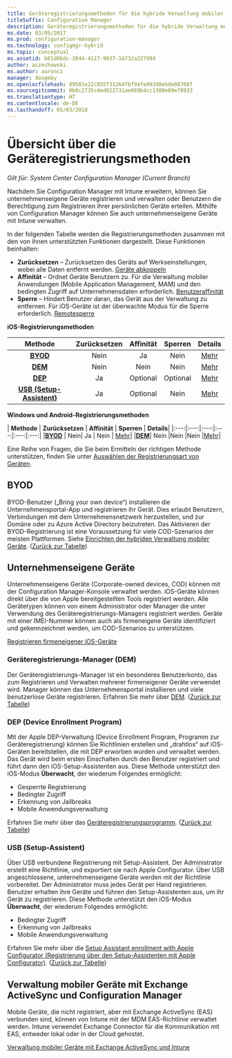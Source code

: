 ```yaml
---
title: Geräteregistrierungsmethoden für die hybride Verwaltung mobiler Geräte
titleSuffix: Configuration Manager
description: Geräteregistrierungsmethoden für die hybride Verwaltung mobiler Geräte.
ms.date: 03/05/2017
ms.prod: configuration-manager
ms.technology: configmgr-hybrid
ms.topic: conceptual
ms.assetid: b81d06dc-3844-4117-9937-16732a227994
author: aczechowski
ms.author: aaroncz
manager: dougeby
ms.openlocfilehash: 89501e22c855f31264fbf94fe093d8ebde08708f
ms.sourcegitcommit: 0b0c2735c4ed822731ae069b4cc1380e89e78933
ms.translationtype: HT
ms.contentlocale: de-DE
ms.lasthandoff: 05/03/2018
---
```

# <a name="overview-of-device-enrollment-methods"></a>Übersicht über die Geräteregistrierungsmethoden

*Gilt für: System Center Configuration Manager (Current Branch)*

Nachdem Sie Configuration Manager mit Intune erweitern, können Sie unternehmenseigene Geräte registrieren und verwalten oder Benutzern die Berechtigung zum Registrieren ihrer persönlichen Geräte erteilen. Mithilfe von Configuration Manager können Sie auch unternehmenseigene Geräte mit Intune verwalten.

In der folgenden Tabelle werden die Registrierungsmethoden zusammen mit den von ihnen unterstützten Funktionen dargestellt. Diese Funktionen beinhalten:
- **Zurücksetzen** – Zurücksetzen des Geräts auf Werkseinstellungen, wobei alle Daten entfernt werden. [Geräte abkoppeln](../deploy-use/wipe-lock-reset-devices.md)
- **Affinität** – Ordnet Geräte Benutzern zu. Für die Verwaltung mobiler Anwendungen (Mobile Application Management, MAM) und den bedingten Zugriff auf Unternehmensdaten erforderlich. [Benutzeraffinität](../deploy-use/user-affinity-for-hybrid-managed-devices.md)
- **Sperre** – Hindert Benutzer daran, das Gerät aus der Verwaltung zu entfernen. Für iOS-Geräte ist der überwachte Modus für die Sperre erforderlich. [Remotesperre](../deploy-use/wipe-lock-reset-devices.md#remote-lock)

**iOS-Registrierungsmethoden**

| **Methode** |  **Zurücksetzen** |  **Affinität**    |   **Sperren** | **Details** |
|:---:|:---:|:---:|:---:|:---:|
|**[BYOD](#byod)** | Nein|    Ja |   Nein | [Mehr](../deploy-use/enable-platform-enrollment.md)|
|**[DEM](#dem)**|   Nein |Nein |Nein  | [Mehr](../deploy-use/enroll-devices-with-device-enrollment-manager.md)|
|**[DEP](#dep)**|   Ja |   Optional |  Optional|[Mehr](../deploy-use/ios-device-enrollment-program-for-hybrid.md)|
|**[USB (Setup-Assistent)](#usb-sa)**| Ja |   Optional |  Nein| [Mehr](../deploy-use/ios-hybrid-enrollment-using-apple-configurator.md)|

**Windows und Android-Registrierungsmethoden**

| **Methode** |  **Zurücksetzen** |  **Affinität**    |   **Sperren** | **Details**|
|:---:|:---:|:---:|:---:|:---:|:---:|
|**[BYOD](#byod)** | Nein|    Ja |   Nein | [Mehr](../deploy-use/enroll-hybrid-windows.md)|
|**[DEM](#dem)**|   Nein |Nein |Nein  |[Mehr](../deploy-use/enroll-devices-with-device-enrollment-manager.md)|

Eine Reihe von Fragen, die Sie beim Ermitteln der richtigen Methode unterstützen, finden Sie unter [Auswählen der Registrierungsart von Geräten](/intune/get-started/choose-how-to-enroll-devices1).

## <a name="byod"></a>BYOD
BYOD-Benutzer („Bring your own device“) installieren die Unternehmensportal-App und registrieren ihr Gerät. Dies erlaubt Benutzern, Verbindungen mit dem Unternehmensnetzwerk herzustellen, und zur Domäne oder zu Azure Active Directory beizutreten. Das Aktivieren der BYOD-Registrierung ist eine Voraussetzung für viele COD-Szenarios der meisten Plattformen. Siehe [Einrichten der hybriden Verwaltung mobiler Geräte](../deploy-use/setup-hybrid-mdm.md). ([Zurück zur Tabelle](#overview-of-device-enrollment-methods))

## <a name="corporate-owned-devices"></a>Unternehmenseigene Geräte
Unternehmenseigene Geräte (Corporate-owned devices, COD) können mit der Configuration Manager-Konsole verwaltet werden. iOS-Geräte können direkt über die von Apple bereitgestellten Tools registriert werden. Alle Gerätetypen können von einem Administrator oder Manager die unter Verwendung des Geräteregistrierungs-Managers registriert werden. Geräte mit einer IMEI-Nummer können auch als firmeneigene Geräte identifiziert und gekennzeichnet werden, um COD-Szenarios zu unterstützen.

[Registrieren firmeneigener iOS-Geräte](../deploy-use/enroll-company-owned-devices.md)

### <a name="dem"></a>Geräteregistrierungs-Manager (DEM)
Der Geräteregistrierungs-Manager ist ein besonderes Benutzerkonto, das zum Registrieren und Verwalten mehrerer firmeneigener Geräte verwendet wird. Manager können das Unternehmensportal installieren und viele benutzerlose Geräte registrieren. Erfahren Sie mehr über [DEM](../deploy-use/enroll-devices-with-device-enrollment-manager.md). ([Zurück zur Tabelle](#overview-of-device-enrollment-methods))

### <a name="dep"></a>DEP (Device Enrollment Program)
Mit der Apple DEP-Verwaltung (Device Enrollment Program, Programm zur Geräteregistrierung) können Sie Richtlinien erstellen und „drahtlos“ auf iOS-Geräten bereitstellen, die mit DEP erworben wurden und verwaltet werden. Das Gerät wird beim ersten Einschalten durch den Benutzer registriert und führt dann den iOS-Setup-Assistenten aus. Diese Methode unterstützt den iOS-Modus **Überwacht**, der wiederum Folgendes ermöglicht:
  - Gesperrte Registrierung
  - Bedingter Zugriff
  - Erkennung von Jailbreaks
  - Mobile Anwendungsverwaltung

Erfahren Sie mehr über das [Geräteregistrierungsprogramm](../deploy-use/ios-device-enrollment-program-for-hybrid.md). ([Zurück zur Tabelle](#overview-of-device-enrollment-methods))

### <a name="usb-sa"></a>USB (Setup-Assistent)
Über USB verbundene Registrierung mit Setup-Assistent. Der Administrator erstellt eine Richtlinie, und exportiert sie nach Apple Configurator. Über USB angeschlossene, unternehmenseigene Geräte werden mit der Richtlinie vorbereitet. Der Administrator muss jedes Gerät per Hand registrieren. Benutzer erhalten ihre Geräte und führen den Setup-Assistenten aus, um ihr Gerät zu registrieren. Diese Methode unterstützt den iOS-Modus **Überwacht**, der wiederum Folgendes ermöglicht:
  - Bedingter Zugriff
  - Erkennung von Jailbreaks
  - Mobile Anwendungsverwaltung

Erfahren Sie mehr über die [Setup Assistant enrollment with Apple Configurator (Registrierung über den Setup-Assistenten mit Apple Configurator)](../deploy-use/ios-hybrid-enrollment-using-apple-configurator.md). ([Zurück zur Tabelle](#overview-of-device-enrollment-methods))

## <a name="mobile-device-management-with-exchange-activesync-and-configuration-manager"></a>Verwaltung mobiler Geräte mit Exchange ActiveSync und Configuration Manager
Mobile Geräte, die nicht registriert, aber mit Exchange ActiveSync (EAS) verbunden sind, können von Intune mit der MDM EAS-Richtlinie verwaltet werden. Intune verwendet Exchange Connector für die Kommunikation mit EAS, entweder lokal oder in der Cloud gehostet.

[Verwaltung mobiler Geräte mit Exchange ActiveSync und Intune](../deploy-use/manage-mobile-devices-with-exchange-activesync.md)
